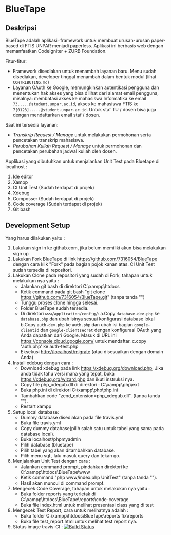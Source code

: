 # BlueTape

## Deskripsi

BlueTape adalah aplikasi+framework untuk membuat urusan-urusan paper-based di FTIS UNPAR menjadi paperless. Aplikasi ini berbasis web dengan memanfaatkan CodeIgniter + ZURB Foundation.

Fitur-fitur:

* Framework disediakan untuk menambah layanan baru. Menu sudah disediakan, developer tinggal menambah dalam bentuk modul (lihat `CONTRIBUTING.md`)
* Layanan OAuth ke Google, memungkinkan autentikasi pengguna dan menentukan hak akses yang bisa dilihat dari alamat email pengguna, misalnya: membatasi akses ke mahasiswa Informatika ke email `73.....@student.unpar.ac.id`, akses ke mahasiswa FTIS ke `7[0123].....@student.unpar.ac.id`. Untuk staf TU / dosen bisa juga dengan mendaftarkan email staf / dosen.

Saat ini tersedia layanan:

* *Transkrip Request / Manage* untuk melakukan permohonan serta pencetakan transkrip mahasiswa.
* *Perubahan Kuliah Request / Manage* untuk permohonan dan pencetakan perubahan jadwal kuliah oleh dosen.

Applikasi yang dibutuhkan untuk menjalankan Unit Test pada Bluetape di localhost :
1. Ide editor
2. Xampp
3. CI Unit Test (Sudah terdapat di projek)
4. Xdebug
5. Composser (Sudah terdapat di projek)
6. Code coverage (Sudah terdapat di projek)
7. Git bash

## Development Setup

Yang harus dilakukan yaitu :
1. Lakukan sign in ke github.com, jika belum memiliki akun bisa melakukan sign up
2. Lakukan Fork  BlueTape di link https://github.com/7316054/BlueTape
   dengan cara klik "Fork" pada bagian pojok kanan atas.
   CI Unit Test sudah tersedia di repositori.
3. Lakukan Clone pada repositori yang sudah di Fork, tahapan untuk melakukan nya yaitu :
	- Jalankan git bash di direktori C:\xampp\htdocs
	- Ketik command pada git bash "git clone https://github.com/7316054/BlueTape.git" (tanpa tanda "")
	- Tunggu proses clone hingga selesai.
	- Folder BlueTape sudah tersedia.
	- Di direktori `www/application/config/`:
		a.Copy `database-dev.php` ke `database.php` dan ubah isinya sesuai konfigurasi database lokal
		b.Copy `auth-dev.php` ke `auth.php` dan ubah isi bagian `google-clientid` dan `google-clientsecret` dengan konfigurasi OAuth yang Anda dapatkan dari Google. Masuk di URL ini <https://console.cloud.google.com/> untuk mendaftar.
		c.copy 'auth.php' ke auth-test.php
	- Eksekusi <http://localhost/migrate> (atau disesuaikan dengan domain Anda)
4. Install xdebug dengan cara :
	- Download xdebug pada link https://xdebug.org/download.php, 
	  Jika anda tidak tahu versi mana yang tepat, buka https://xdebug.org/wizard.php dan ikuti instruksi nya.
	- Copy file php_xdegub.dll di direktori : C:\xampp\php\ext
	- Buka php.ini di direktori C:\xampp\php\php.ini
	- Tambahkan code "zend_extension=php_xdegub.dll". (tanpa tanda "").
	- Restart xampp
5. Setup local database:
	- Dummy database disediakan pada file travis.yml
	- Buka file travis.yml
	- Copy dummy database(pilih salah satu untuk tabel yang sama pada database local).
	- Buka localhost/phpmyadmin
	- Pilih database (bluetape)
	- Pilih tabel yang akan ditambahkan database.
	- Pilih menu sql , lalu masuk query dan tekan go.
6. Menjalankan Unit Test dengan cara :
	- Jalankan command prompt, pindahkan direktori ke C:\xampp\htdocs\BlueTape\www
	- Ketik command "php www/index.php UnitTest" (tanpa tanda "").
	- Hasil akan muncul di command prompt.
7. Mengecek Code Coverage, tahapan untuk melakukan nya yaitu :
	- Buka folder reports yang terletak di C:\xampp\htdocs\BlueTape\reports\code-coverage
	- Buka file index.html untuk melihat presentasi class yang di test
8. Mengecek Test Report, cara untuk melihatnya adalah :
	- Buka folder C:\xampp\htdocs\BlueTape\reports fix\reports
	- Buka file test_report.html untuk melihat test report nya.
9. Status image travis-CI : [![Build Status](https://travis-ci.com/7316054/BlueTape.svg?branch=master)](https://travis-ci.com/7316054/BlueTape)